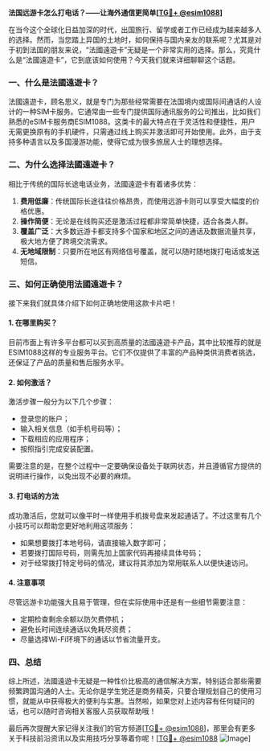 **法国远游卡怎么打电话？——让海外通信更简单[[TG💪+ @esim1088](https://t.me/s/esim1088)]**

在当今这个全球化日益加深的时代，出国旅行、留学或者工作已经成为越来越多人的选择。然而，当您踏上异国的土地时，如何保持与国内亲友的联系呢？尤其是对于初到法国的朋友来说，“法國遠遊卡”无疑是一个非常实用的选择。那么，究竟什么是“法國遠遊卡”，它到底该如何使用？今天我们就来详细聊聊这个话题。

### 一、什么是法國遠遊卡？

法國遠遊卡，顾名思义，就是专门为那些经常需要在法国境内或国际间通话的人设计的一种SIM卡服务。它通常由一些专门提供国际通讯服务的公司推出，比如我们熟悉的eSIM卡服务商ESIM1088。这类卡的最大特点在于灵活性和便捷性，用户无需更换原有的手机硬件，只需通过线上购买并激活即可开始使用。此外，由于支持多种语言以及多国漫游功能，使得它成为很多旅居人士的理想选择。

### 二、为什么选择法國遠遊卡？

相比于传统的国际长途电话业务，法國遠遊卡有着诸多优势：

1. **费用低廉**：传统国际长途往往价格昂贵，而使用远游卡则可以享受大幅度的价格优惠。
2. **操作简便**：无论是在线购买还是激活过程都非常简单快捷，适合各类人群。
3. **覆盖广泛**：大多数远游卡都支持多个国家和地区之间的通话及数据流量共享，极大地方便了跨境交流需求。
4. **无地域限制**：只要所在地区有网络信号覆盖，就可以随时随地拨打电话或发送短信。

### 三、如何正确使用法國遠遊卡？

接下来我们就具体介绍下如何正确地使用这款卡片吧！

#### 1. 在哪里购买？
目前市面上有许多平台都可以买到高质量的法國遠遊卡产品，其中比较推荐的就是ESIM1088这样的专业服务平台。它们不仅提供了丰富的产品种类供消费者挑选，还保证了产品的质量和售后服务水平。

#### 2. 如何激活？
激活步骤一般分为以下几个步骤：
   - 登录您的账户；
   - 输入相关信息（如手机号码等）；
   - 下载相应的应用程序；
   - 按照指引完成安装配置。

需要注意的是，在整个过程中一定要确保设备处于联网状态，并且遵循官方提供的说明进行操作，以免出现不必要的麻烦。

#### 3. 打电话的方法
成功激活后，您就可以像平时一样使用手机拨号盘来发起通话了。不过这里有几个小技巧可以帮助您更好地利用这项服务：
   - 如果想要拨打本地号码，请直接输入数字即可；
   - 若要拨打国际号码，则需先加上国家代码再接续具体号码；
   - 对于经常拨打特定号码的情况，建议将其添加为常用联系人以便快速访问。

#### 4. 注意事项
尽管远游卡功能强大且易于管理，但在实际使用中还是有一些细节需要注意：
   - 定期检查剩余余额以防欠费停机；
   - 避免长时间连续通话以免耗尽资费；
   - 尽量选择Wi-Fi环境下的通话以节省流量开支。

### 四、总结

综上所述，法國遠遊卡无疑是一种性价比极高的通信解决方案，特别适合那些需要频繁跨国沟通的人士。无论你是学生党还是商务精英，只要合理规划自己的使用习惯，就能从中获得极大的便利与实惠。当然啦，如果您对上述内容有任何疑问的话，也可以随时咨询相关客服人员获取帮助哦！

最后再次提醒大家记得关注我们的官方频道[[TG💪+ @esim1088](https://t.me/s/esim1088)]，那里会有更多关于科技前沿资讯以及实用技巧分享等着你呢！[[TG💪+ @esim1088](https://t.me/s/esim1088) ![Image](https://i.postimg.cc/4NQfJmqS/Snipaste-2025-05-13-00-14-12.png)]